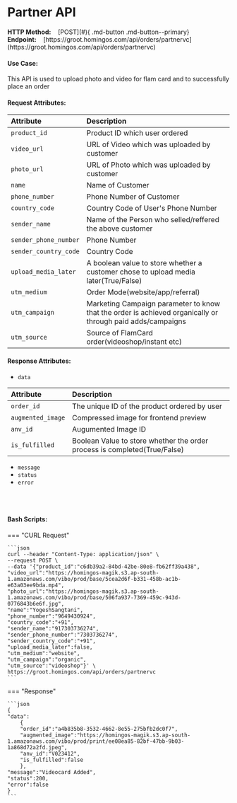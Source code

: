 <h1>Partner API</h1>
<b>HTTP Method:</b> &nbsp;&nbsp;&nbsp;[POST](#){ .md-button .md-button--primary} &nbsp;&nbsp;&nbsp;&nbsp;&nbsp;&nbsp;&nbsp;&nbsp;&nbsp;
<b>Endpoint:</b>&nbsp;&nbsp;&nbsp; [https://groot.homingos.com/api/orders/partnervc](https://groot.homingos.com/api/orders/partnervc)

#### Use Case:
This API is used to upload photo and video for flam card and to successfully place an order

#### Request Attributes:
| Attribute   | Description    |
| :---------- | :--------------|
| `product_id`     | Product ID which user ordered|
| `video_url`  | URL of Video which was uploaded by customer|
| `photo_url`  | URL of Photo which was uploaded by customer|
| `name`  | Name of Customer|
| `phone_number`  | Phone Number of Customer|
| `country_code`  | Country Code of User's Phone Number|
| `sender_name`  | Name of the Person who selled/reffered the above customer|
| `sender_phone_number`  | Phone Number|
| `sender_country_code`  | Country Code|
| `upload_media_later`  | A boolean value to store whether a customer chose to upload media later(True/False)|
| `utm_medium`  | Order Mode(website/app/referral)|
| `utm_campaign`  | Marketing Campaign parameter to know that the order is achieved organically or through paid adds/campaigns|
| `utm_source`  | Source of FlamCard order(videoshop/instant etc)|

#### Response Attributes:
- `data`

| Attribute   | Description    |
| :---------- | :--------------|
| `order_id`     | The unique ID of the product ordered by user|
| `augmented_image`  |Compressed image for frontend preview|
| `anv_id`| Augumented Image ID|
| `is_fulfilled`  | Boolean Value to store whether the order process is completed(True/False)|

- `message`
- `status`
- `error`
<br>
<br>

#### Bash Scripts:
=== "CURL Request"

    ```json
    curl --header "Content-Type: application/json" \
  	--request POST \
  	--data '{"product_id":"c6db39a2-84bd-42be-80e8-fb62ff39a438",
  	"video_url":"https://homingos-magik.s3.ap-south-1.amazonaws.com/vibo/prod/base/5cea2d6f-b331-458b-ac1b-e63a03ee9bda.mp4",
  	"photo_url":"https://homingos-magik.s3.ap-south-1.amazonaws.com/vibo/prod/base/506fa937-7369-459c-943d-0776843b6e6f.jpg",
	"name":"YogeshSangtani",
	"phone_number":"9649430924",
	"country_code":"+91",
	"sender_name":"917303736274",
	"sender_phone_number":"7303736274",
	"sender_country_code":"+91",
	"upload_media_later":false,
	"utm_medium":"website",
	"utm_campaign":"organic",
	"utm_source":"videoshop"}' \
  	https://groot.homingos.com/api/orders/partnervc
    ```

=== "Response"

    ```json
    {
    "data":
    	{
    	"order_id":"a4b835b8-3532-4662-8e55-275bfb2dc0f7",
    	"augmented_image":"https://homingos-magik.s3.ap-south-1.amazonaws.com/vibo/prod/print/ee08ea85-82bf-47bb-9b03-1a868d72a2fd.jpeg",
    	"anv_id":"V023412",
    	"is_fulfilled":false
    	},
    "message":"Videocard Added",
    "status":200,
    "error":false
    }
    ```










